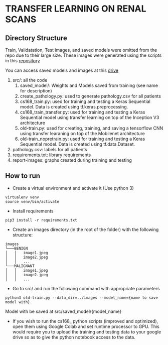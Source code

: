 # TRANSFER LEARNING ON RENAL SCANS

## Directory Structure

Train, Validatation, Test images, and saved models were omitted from the repo due to their large size.
These images were generated using the scripts in this [repository](https://github.com/kahsieh/renal-lesion-classifier-mirror)

You can access saved models and images at this [drive](https://drive.google.com/drive/folders/1Za943CRFuASqDN2nDoW3d0bRcRnGgR-g?usp=sharing)

1. src/: all the code
    1. saved_model/: Weights and Models saved from training (see name for description)
    2. create_pathology.py: used to generate pathology.csv for all patients
    3. cs168_train.py: used for training and testing a Keras Sequential model. Data is created using tf.keras.preprocessing.
    4. cs168_train_transfer.py: used for training and testing a Keras Sequential model using transfer learning on top of the Inception V3 architecture
    5. old-train.py: used for creating, training, and saving a tensorflow CNN using transfer learaning on top of the Mobilenet architecture
    6. old-train_nopretrain.py: used for training and testing a Keras Sequential model. Data is created using tf.data.Dataset.
2. pathology.csv: labels for all patients
3. requirements.txt: library requirements
4. report-images: graphs created during training and testing

## How to run

- Create a virtual environment and activate it (Use python 3)
```
virtualenv venv
source venv/bin/activate
```

- Install requirements
```
pip3 install -r requirements.txt
```

- Create an images directory (in the root of the folder) with the following structure:
```
images
└───BENIGN
│   │   image1.jpeg
│   │   image2.jpeg
│   │   ...
└───MALIGNANT
│   │   image1.jpeg
│   │   image2.jpeg
│   │   ...
```

- Go to src/ and run the following command with appropriate parameters
```
python3 old-train.py --data_dir=../images --model_nane={name to save model with}
```
Model with be saved at src/saved_model/{model_name}

- If you wish to run the cs168_ python scripts (improved and optimized), open them using Google Colab and set runtime processor to GPU. This would require you to upload the training and testing data to your google drive so as to give the python notebook access to the data.